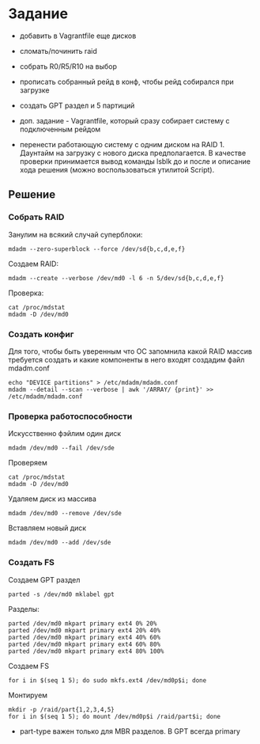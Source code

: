 # **Задание**
- добавить в Vagrantfile еще дисков
- сломать/починить raid
- собрать R0/R5/R10 на выбор
- прописать собранный рейд в конф, чтобы рейд собирался при загрузке
- создать GPT  раздел и 5 партиций

- доп. задание - Vagrantfile, который сразу собирает систему с подключенным рейдом
- перенести работающую систему с одним диском на RAID 1. Даунтайм на загрузку с нового диска предполагается. В качестве проверки принимается вывод команды lsblk до и после и описание хода решения (можно воспользоваться утилитой Script).


## Решение
### Собрать RAID
Занулим на всякий случай суперблоки:

`mdadm --zero-superblock --force /dev/sd{b,c,d,e,f}`

Создаем RAID:

`mdadm --create --verbose /dev/md0 -l 6 -n 5/dev/sd{b,c,d,e,f}`

Проверка:

```
cat /proc/mdstat
mdadm -D /dev/md0
```

### Создать конфиг
Для того, чтобы быть уверенным что ОС запомнила какой RAID массив требуется создать и какие компоненты в него входят создадим файл mdadm.conf

```
echo "DEVICE partitions" > /etc/mdadm/mdadm.conf
mdadm --detail --scan --verbose | awk '/ARRAY/ {print}' >> /etc/mdadm/mdadm.conf
```

### Проверка работоспособности
Искусственно фэйлим один диск

`mdadm /dev/md0 --fail /dev/sde`

Проверяем

```
cat /proc/mdstat
mdadm -D /dev/md0
```

Удаляем диск из массива

`mdadm /dev/md0 --remove /dev/sde`

Вставляем новый диск

`mdadm /dev/md0 --add /dev/sde`

### Создать FS
Создаем GPT раздел

`parted -s /dev/md0 mklabel gpt`

Разделы:
```
parted /dev/md0 mkpart primary ext4 0% 20%
parted /dev/md0 mkpart primary ext4 20% 40%
parted /dev/md0 mkpart primary ext4 40% 60%
parted /dev/md0 mkpart primary ext4 60% 80%
parted /dev/md0 mkpart primary ext4 80% 100%
```

Создаем FS

`for i in $(seq 1 5); do sudo mkfs.ext4 /dev/md0p$i; done`

Монтируем
```
mkdir -p /raid/part{1,2,3,4,5}
for i in $(seq 1 5); do mount /dev/md0p$i /raid/part$i; done
```

- part-type важен только для MBR разделов. В GPT всегда primary